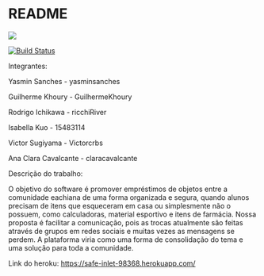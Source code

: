 # README

<a href="https://codeclimate.com/github/Victorcrbs/p2pEACH/maintainability"><img src="https://api.codeclimate.com/v1/badges/05f4c4269f7fb46b0d27/maintainability" /></a>

[![Build Status](https://travis-ci.com/Victorcrbs/p2pEACH.svg?branch=master)](https://travis-ci.com/Victorcrbs/p2pEACH)


Integrantes: 

Yasmin Sanches - yasminsanches

Guilherme Khoury - GuilhermeKhoury

Rodrigo Ichikawa - ricchiRiver

Isabella Kuo - 15483114

Victor Sugiyama - Victorcrbs

Ana Clara Cavalcante - claracavalcante

Descrição do trabalho:

O objetivo do software é promover empréstimos de objetos entre a comunidade eachiana de uma forma organizada e segura, quando alunos precisam de itens que esqueceram em casa ou simplesmente não o possuem, como calculadoras, material esportivo e itens de farmácia. Nossa proposta é facilitar a comunicação, pois as trocas atualmente são feitas através de grupos em redes sociais e muitas vezes as mensagens se perdem. A plataforma viria como uma forma de consolidação do tema e uma solução para toda a comunidade.

Link do heroku: https://safe-inlet-98368.herokuapp.com/
